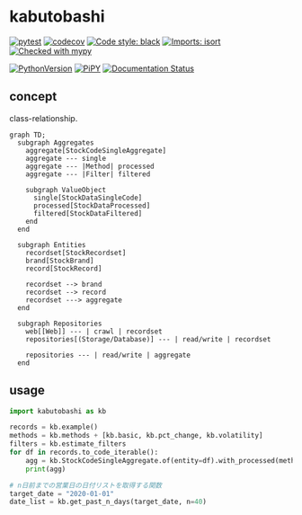 # kabutobashi

[![pytest](https://github.com/gsy0911/kabutobashi/workflows/pytest/badge.svg)](https://github.com/gsy0911/kabutobashi/actions?query=workflow%3Apytest)
[![codecov](https://codecov.io/gh/gsy0911/kabutobashi/branch/master/graph/badge.svg)](https://codecov.io/gh/gsy0911/kabutobashi)
[![Code style: black](https://img.shields.io/badge/code%20style-black-000000.svg)](https://github.com/psf/black)
[![Imports: isort](https://img.shields.io/badge/%20imports-isort-%231674b1?style=flat&labelColor=ef8336)](https://pycqa.github.io/isort/)
[![Checked with mypy](http://www.mypy-lang.org/static/mypy_badge.svg)](http://mypy-lang.org/)

[![PythonVersion](https://img.shields.io/pypi/pyversions/kabutobashi.svg)](https://pypi.org/project/kabutobashi/)
[![PiPY](https://img.shields.io/pypi/v/kabutobashi.svg)](https://pypi.org/project/kabutobashi/)
[![Documentation Status](https://readthedocs.org/projects/kabutobashi/badge/?version=latest)](https://kabutobashi.readthedocs.io/en/latest/?badge=latest)

## concept

class-relationship.

```mermaid
graph TD;
  subgraph Aggregates
    aggregate[StockCodeSingleAggregate]
    aggregate --- single
    aggregate --- |Method| processed
    aggregate --- |Filter| filtered
     
    subgraph ValueObject
      single[StockDataSingleCode]
      processed[StockDataProcessed]
      filtered[StockDataFiltered]
    end
  end
  
  subgraph Entities
    recordset[StockRecordset]
    brand[StockBrand]
    record[StockRecord]
    
    recordset --> brand
    recordset --> record
    recordset ---> aggregate
  end

  subgraph Repositories
    web[[Web]] --- | crawl | recordset
    repositories[(Storage/Database)] --- | read/write | recordset
    
    repositories --- | read/write | aggregate
  end
```


## usage

```python
import kabutobashi as kb

records = kb.example()
methods = kb.methods + [kb.basic, kb.pct_change, kb.volatility]
filters = kb.estimate_filters
for df in records.to_code_iterable():
    agg = kb.StockCodeSingleAggregate.of(entity=df).with_processed(methods).with_estimated(filters)
    print(agg)

# n日前までの営業日の日付リストを取得する関数
target_date = "2020-01-01"
date_list = kb.get_past_n_days(target_date, n=40)

```
